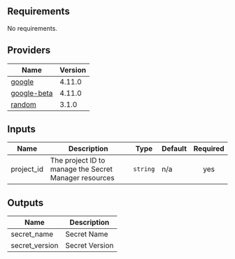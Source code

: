 ## Requirements

No requirements.

## Providers

| Name | Version |
|------|---------|
| <a name="provider_google"></a> [google](#provider\_google) | 4.11.0 |
| <a name="provider_google-beta"></a> [google-beta](#provider\_google-beta) | 4.11.0 |
| <a name="provider_random"></a> [random](#provider\_random) | 3.1.0 |

<!-- BEGINNING OF PRE-COMMIT-TERRAFORM DOCS HOOK -->
## Inputs

| Name | Description | Type | Default | Required |
|------|-------------|------|---------|:--------:|
| project\_id | The project ID to manage the Secret Manager resources | `string` | n/a | yes |

## Outputs

| Name | Description |
|------|-------------|
| secret\_name | Secret Name |
| secret\_version | Secret Version |

<!-- END OF PRE-COMMIT-TERRAFORM DOCS HOOK -->
